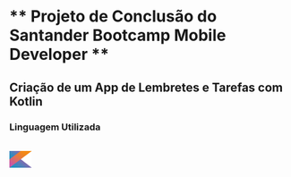 <h1> ** Projeto de Conclusão do Santander Bootcamp Mobile Developer ** </h1>

<h2>Criação de um App de Lembretes e Tarefas com Kotlin</h2>

<h3>Linguagem Utilizada</h3>

<div style="display: inline_block"><br>
  <img align="center" alt="Gui-Kotlin" height="30" width="40" src="https://raw.githubusercontent.com/devicons/devicon/master/icons/kotlin/kotlin-original.svg">
</div>
